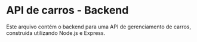 # API de carros - Backend

Este arquivo contém o backend para uma API de gerenciamento de carros, construída utilizando Node.js e Express.
